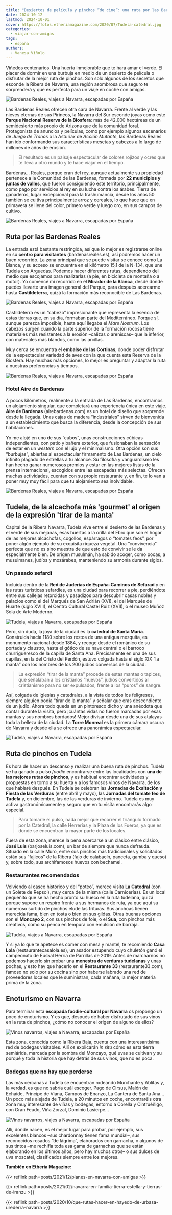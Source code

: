 ```yaml
---
title: "Desiertos de película y pinchos “de cine”: una ruta por las Bardenas Reales y Tudela"
date: 2024-10-12
lastmod: 2024-10-01
cover: https://fotos.etheriamagazine.com/2020/07/Tudela-catedral.jpg
categories: 
  - viajar-con-amigas
tags: 
  - españa
authors: 
  - Vanesa Viñolo
---
```


Viñedos centenarios. Una huerta inmejorable que te hará amar el verde. El placer de 
dormir en una burbuja en medio de un desierto de película o disfrutar de la mejor ruta 
de pinchos. Son solo algunos de los secretos que esconde la Ribera de Navarra, una 
región asombrosa que seguro te sorprenderá y que es perfecta para un viaje en coche con 
amigas. 

![Bardenas Reales, viajes a Navarra, escapadas por España](https://fotos.etheriamagazine.com/2020/07/bardenas-ruta.jpg "Bardenas Reales © Marco de Luca")

<!-- LEGACY_UPDATED: Actualizado 10/2024 -->

Las Bardenas Reales ofrecen otra cara de Navarra. Frente al verde y las nieves eternas 
de sus Pirineos, la Navarra del Sur esconde joyas como este **Parque Nacional Reserva de 
la Biosfera**: más de 42.000 hectáreas de un semidesierto más propio de Arizona que de 
la comunidad foral. Protagonista de anuncios y películas, como por ejemplo algunos 
escenarios de _Juego de Tronos_ o la Asturiax de _Acción Mutante_, las Bardenas Reales 
han ido conformando sus características mesetas y cabezos a lo largo de millones de años 
de erosión. 

> El resultado es un paisaje espectacular de colores rojizos y ocres que te lleva a otro 
> mundo y te hace viajar en el tiempo. 

Bardenas… Reales, porque eran del rey, aunque actualmente su propiedad pertenece a la 
Comunidad de las Bardenas, formada por **22 municipios y juntas de valles**, que fueron 
consiguiendo este territorio, principalmente, como pago por servicios al rey en su lucha 
contra los árabes. Tierra de ganaderos, lugar excepcional para la trashumancia, desde 
los años 50 también se cultiva principalmente arroz y cereales, lo que hace que en 
primavera se llene del color, primero verde y luego oro, en sus campos de cultivo. 

![Bardenas Reales, viajes a Navarra, escapadas por España](https://fotos.etheriamagazine.com/2020/07/bardenas-desierto.jpg "Árido paisaje de las Bardenas Reales.")

## Ruta por las Bardenas Reales

La entrada está bastante restringida, así que lo mejor es registrarse online en su 
**centro para visitantes** (bardenasreales.es), así podremos hacer un buen recorrido. La 
zona principal que se puede visitar se conoce como La Blanca, y su acceso se encuentra 
en el kilómetro 15,1 de la N-134, que une Tudela con Arguedas. Podemos hacer diferentes 
rutas, dependiendo del medio que escojamos para realizarlas (a pie, en bicicleta de 
montaña o a motor). Yo comencé mi recorrido en el **Mirador de la Blanca**, desde donde 
puedes llevarte una imagen general del Parque, para después acercarme hasta 
**Castildeterra**, quizá la formación más reconocible de Las Bardenas. 

![Bardenas Reales, viajes a Navarra, escapadas por España](https://fotos.etheriamagazine.com/2020/07/bardenas-monticulo.jpg "Castildeterra en las Bardenas Reales.")

Castildeterra es un “cabezo” impresionante que representa la esencia de estas tierras 
que, en su día, formaban parte del Mediterráneo. Porque sí, aunque parezca imposible, 
hasta aquí llegaba el _Mare Nostrum_. Los cabezos surgen cuando la parte superior de la 
formación rocosa tiene materiales más resistentes a la erosión –calizas o areniscas– que 
la inferior, con materiales más blandos, como las arcillas. 

Muy cerca se encuentra el **embalse de las Cortinas**, donde poder disfrutar de la 
espectacular variedad de aves con la que cuenta esta Reserva de la Biosfera. Hay muchas 
más opciones, lo mejor es preguntar y adaptar la ruta a nuestras preferencias y tiempos. 

![Bardenas Reales, viajes a Navarra, escapadas por España](https://fotos.etheriamagazine.com/2020/07/Bardenas-aires-de-bardenas-burbuja.jpg "Habitación-burbuja para ver las estrellas en el hotel Aire de Bardenas.")

### Hotel Aire de Bardenas

A pocos kilómetros, realmente a la entrada de Las Bardenas, encontramos un alojamiento 
singular, que completará una experiencia única en este viaje. **Aire de Bardenas** 
(airebardenas.com) es un hotel de diseño que sorprende desde la llegada. Unas cajas de 
madera “industriales” sirven de bienvenida a un establecimiento que busca la diferencia, 
desde la concepción de sus habitaciones. 

Yo me alojé en uno de sus “cubos”, unas construcciones cúbicas independientes, con patio 
y bañera exterior, que fusionaban la sensación de estar en un _western_ con el lujo y el 
minimalismo. Otra opción son sus “burbujas”, abiertas al espectacular firmamento de Las 
Bardenas, un cielo infinito plagado de estrellas a tu alcance. Su filosofía y 
vanguardismo les han hecho ganar numerosos premios y estar en las mejores listas de la 
prensa internacional, escogidos entre las escapadas más selectas. Ofrecen muchas 
actividades, cuentan con su propio restaurante y, en fin, te lo van a poner muy muy 
fácil para que tu alojamiento sea inolvidable. 

![Bardenas Reales, viajes a Navarra, escapadas por España](https://fotos.etheriamagazine.com/2020/07/Tudela-alcachofas.jpg "Alcachofas de Navarra.")

## Tudela, de la alcachofa más 'gourmet' al origen de la expresión 'tirar de la manta'

Capital de la Ribera Navarra, Tudela vive entre el desierto de las Bardenas y el verde 
de sus mejanas, esas huertas a la orilla del Ebro que son el hogar de las mejores 
alcachofas, cogollos, espárragos o “tomates feos”, por poner algún ejemplo de su 
exquisita riqueza vegetal. Una “convivencia” perfecta que no es sino muestra de que esto 
de convivir se le da especialmente bien. De origen musulmán, ha sabido acoger, como 
pocas, a musulmanes, judíos y mozárabes, manteniendo su armonía durante siglos. 

### Un pasado sefardí

Incluida dentro de la **Red de Juderías de España-Caminos de Sefarad** y en las rutas 
turísticas sefardíes, es una ciudad para recorrer a pie, perdiéndote entre sus callejas 
retorcidas y pasadizos para descubrir casas nobles y palacios como el del Marqués de San 
Adrián (XVI), el del Marqués de Huarte (siglo XVIII), el Centro Cultural Castel Ruiz 
(XVII), o el museo Muñoz Sola de Arte Moderno. 

![Tudela, viajes a Navarra, escapadas por España](https://fotos.etheriamagazine.com/2020/07/Tudela-catedral.jpg "Catedral de Santa María de Tudela. © Blanca Aldanondo Otamendi")

Pero, sin duda, la joya de la ciudad es la **catedral de Santa María**. Construida hacia 
1180 sobre los restos de una antigua mezquita, es monumento nacional desde 1884, y 
recoge desde el románico de su portada y claustro, hasta el gótico de su nave central o 
el barroco churrigueresco de la capilla de Santa Ana. Precisamente en una de sus 
capillas, en la del Cristo del Perdón, estuvo colgada hasta el siglo XIX “la manta” con 
los nombres de los 200 judíos conversos de la ciudad. 

> La expresión “tirar de la manta” procede de estas mantas o tapices, que señalaban a los 
> cristianos “nuevos”, judíos convertidos al cristianismo para no ser expulsados, frente a 
> los “puros” de sangre. 

Así, colgada de iglesias y catedrales, a la vista de todos los feligreses, siempre 
alguien podía “tirar de la manta” y señalar que eras descendiente de un judío. Ahora 
todo queda en un pintoresco dicho y una anécdota que contar durante la visita, pero 
¡cuántas vidas no fueron marcadas por esas mantas y sus nombres bordados! Mejor divisar 
desde una de sus atalayas toda la belleza de la ciudad. La **Torre Monreal** es la 
primera cámara oscura de Navarra y desde ella se ofrece una panorámica espectacular. 

![Tudela, viajes a Navarra, escapadas por España](https://fotos.etheriamagazine.com/2020/07/Tudela-verduras.jpg "Verduras de Navarra. © Blanca Aldanondo Otamendi")

## Ruta de pinchos en Tudela

Es hora de hacer un descanso y realizar una buena ruta de pinchos. Tudela se ha ganado a 
pulso _foodie_ encontrarse entre las localidades con **una de las mejores rutas de 
pinchos**, y es habitual encontrar actividades y propuestas en torno a su huerta y a los 
famosos vinos de Navarra, de los que hablaré después. En Tudela se celebran las 
**Jornadas de Exaltación y Fiesta de las Verduras** (entre abril y mayo), las **Jornadas 
del tomate feo de Tudela** y, en diciembre, las de las verduras de invierno. Tudela es 
muy activa gastronómicamente y seguro que en tu visita encontrarás algo especial. 

> Para tomarle el pulso, nada mejor que recorrer el triángulo formado por la Catedral, la 
> calle Herrerías y la Plaza de los Fueros, ya que es donde se encuentran la mayor parte 
> de los locales. 

Fuera de esta zona, merece la pena acercarse a un clásico entre clásico, **José Luis** 
(barjoseluis.com), un bar de siempre que nunca defrauda. Situado en la calle Muro, entre 
sus pinchos más tradicionales y solicitados están sus “fajicos” de la Ribera (fajo de 
calabacín, panceta, gamba y queso) y, sobre todo, sus archifamosos huevos con bechamel. 

### Restaurantes recomendados

Volviendo al casco histórico y del “poteo”, merece visita **La Catedral** (con un Solete 
de Repsol), muy cerca de la misma (calle Carnicerías). Es un local pequeñito que se ha 
hecho pronto su hueco en la ruta tudelana, quizá porque supone un respiro frente a sus 
hermanos de ruta, ya que aquí su numeroso surtido de pinchos elude las frituras. Sus 
anchoas tienen merecida fama, bien en tosta o bien en sus gildas. Otras buenas opciones 
son el **Moncayo 2**, con sus pinchos de foie, o el **Sua**, con pinchos más creativos, 
como su penca en tempura con emulsión de borraja. 

![Tudela, viajes a Navarra, escapadas por España](https://fotos.etheriamagazine.com/2020/07/bardenas-esparragos-al-natural.jpg "Espárragos al natural, alimento con DO Navarra.")

Y si ya lo que te apetece es comer con mesa y mantel, te recomiendo **Casa Lola** 
(restaurantecasalola.es), un asador estupendo cuyo chuletón ganó el campeonato de Euskal 
Herria de Parrillas de 2019. Antes de marcharnos no podemos hacerlo sin probar una 
**menestra de verduras tudelanas** y unas pochas, y esto hay que hacerlo en el 
**Restaurante 33** (restaurante33.com), famoso no solo por su cocina sino por haberse 
labrado una red de proveedores locales que le suministran, cada mañana, la mejor materia 
prima de la zona. 

## Enoturismo en Navarra

Para terminar esta **escapada foodie-cultural por Navarra** os propongo un poco de 
enoturismo. Y es que, después de haber disfrutado de sus vinos en la ruta de pinchos, 
¿cómo no conocer el origen de alguno de ellos? 

![Vinos navarros, viajes a Navarra, escapadas por España](https://fotos.etheriamagazine.com/2020/07/navarra-bodegas-pago-cirsus.jpg "Viñedos de © Pago de Cirsus")

Esta zona, conocida como la Ribera Baja, cuenta con una interesantísima red de bodegas 
visitables. Allí os explicarán _in situ_ cómo es esta tierra semiárida, marcada por la 
sombra del Moncayo, qué uvas se cultivan y su porqué y toda la historia que hay detrás 
de sus vinos, que no es poca. 

### Bodegas que no hay que perderse

Las más cercanas a Tudela se encuentran rodeando Murchante y Ablitas y, la verdad, es 
que no sabría cuál escoger. Pago de Cirsus, Malón de Echaide, Príncipe de Viana, Campos 
de Enanzo, La Cantera de Santa Ana… Un poco más alejada de Tudela, a 20 minutos en 
coche, encontraréis otra zona muy interesante de viñas y bodegas, entorno a Corella y 
Cintruéñigo, con Gran Feudo, Viña Zorzal, Dominio Lasierpe… 

![Vinos navarros, viajes a Navarra, escapadas por España](https://fotos.etheriamagazine.com/2020/07/vinedos-malon-echaide.jpg "© Bodega Malón de Echaide.")

Allí, donde nacen, es el mejor lugar para probar, por ejemplo, sus excelentes blancos 
–sus chardonnay tienen fama mundial–, sus reconocidos rosados “de lágrima”, elaborados 
con garnacha, o algunos de sus tintos –me rechifla toda esa gama de garnachas que se 
están elaborando en los últimos años, pero hay muchos otros– o sus dulces de uva 
moscatel, clasificados siempre entre los mejores. 

**También en Etheria Magazine:** 

{{< reflink path=posts/2021/12/planes-en-navarra-con-amigas >}} 

{{< reflink path=posts/2021/02/navarra-en-familia-tierra-estella-y-tierras-de-iranzu >}} 

{{< reflink path=posts/2020/10/que-rutas-hacer-en-hayedo-de-urbasa-urederra-navarra >}}
